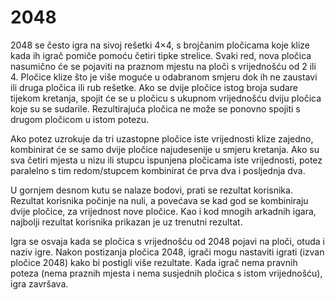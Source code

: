# 2048
2048 se često igra na sivoj rešetki 4×4, s brojčanim pločicama koje klize kada ih igrač pomiče pomoću četiri tipke strelice. Svaki red, nova pločica nasumično će se pojaviti na praznom mjestu na ploči s vrijednošću od 2 ili 4. Pločice klize što je više moguće u odabranom smjeru dok ih ne zaustavi ili druga pločica ili rub rešetke. Ako se dvije pločice istog broja sudare tijekom kretanja, spojit će se u pločicu s ukupnom vrijednošću dviju pločica koje su se sudarile. Rezultirajuća pločica ne može se ponovno spojiti s drugom pločicom u istom potezu.

Ako potez uzrokuje da tri uzastopne pločice iste vrijednosti klize zajedno, kombinirat će se samo dvije pločice najudesenije u smjeru kretanja. Ako su sva četiri mjesta u nizu ili stupcu ispunjena pločicama iste vrijednosti, potez paralelno s tim redom/stupcem kombinirat će prva dva i posljednja dva.

U gornjem desnom kutu se nalaze bodovi, prati se rezultat korisnika. Rezultat korisnika počinje na nuli, a povećava se kad god se kombiniraju dvije pločice, za vrijednost nove pločice. Kao i kod mnogih arkadnih igara, najbolji rezultat korisnika prikazan je uz trenutni rezultat.

Igra se osvaja kada se pločica s vrijednošću od 2048 pojavi na ploči, otuda i naziv igre. Nakon postizanja pločica 2048, igrači mogu nastaviti igrati (izvan pločice 2048) kako bi postigli više rezultate. Kada igrač nema pravnih poteza (nema praznih mjesta i nema susjednih pločica s istom vrijednošću), igra završava.
